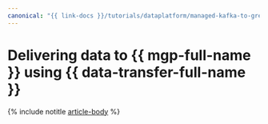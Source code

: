 ```yaml
---
canonical: "{{ link-docs }}/tutorials/dataplatform/managed-kafka-to-greenplum"
---
```


# Delivering data to {{ mgp-full-name }} using {{ data-transfer-full-name }}

{% include notitle [article-body](../../_tutorials/dataplatform/datatransfer/managed-kafka-to-greenplum.md) %}
